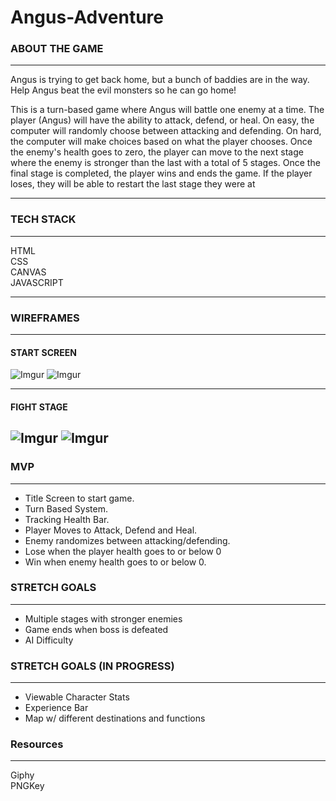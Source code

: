 # Angus-Adventure

### ABOUT THE GAME
---
  Angus is trying to get back home, but a bunch of baddies are in the way. Help Angus beat the evil monsters so he can go home! 
  
  This is a turn-based game where Angus will battle one enemy at a time. The player (Angus) will have the ability to attack, defend, or heal. On easy, the computer will randomly choose between attacking and defending. On hard, the computer will make choices based on what the player chooses. Once the enemy's health goes to zero, the player can move to the next stage where the enemy is stronger than the last with a total of 5 stages. Once the final stage is completed, the player wins and ends the game. If the player loses, they will be able to restart the last stage they were at
  
---
### TECH STACK
---
HTML</br>
CSS</br>
CANVAS</br>
JAVASCRIPT<br>

---
### WIREFRAMES
---
#### START SCREEN</br> 
![Imgur](https://i.imgur.com/WukibNKl.jpg)
![Imgur](https://i.imgur.com/tOlhiRtl.jpg)

---
#### FIGHT STAGE</br>
![Imgur](https://i.imgur.com/uSMXOSRl.png)
![Imgur](https://i.imgur.com/MP7vatdl.jpg)
--
### MVP
---
- Title Screen to start game. 
- Turn Based System. 
- Tracking Health Bar. 
- Player Moves to Attack, Defend and Heal. 
- Enemy randomizes between attacking/defending. 
- Lose when the player health goes to or below 0
- Win when enemy health goes to or below 0. 

### STRETCH GOALS
---
- Multiple stages with stronger enemies 
- Game ends when boss is defeated
- AI Difficulty

### STRETCH GOALS (IN PROGRESS)
---
- Viewable Character Stats
- Experience Bar
- Map w/ different destinations and functions

### Resources
---
Giphy</br>
PNGKey



